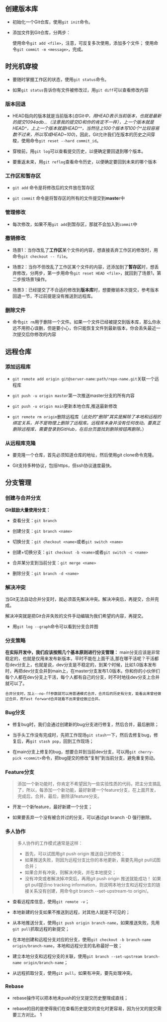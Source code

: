 ## 创建版本库
* 初始化一个Git仓库，使用`git init`命令。

* 添加文件到Git仓库，分两步：

    使用命令``git add <file>``，注意，可反复多次使用，添加多个文件；
    使用命令``git commit -m <message>``，完成。

## 时光机穿梭

* 要随时掌握工作区的状态，使用`git status`命令。

* 如果`git status`告诉你有文件被修改过，用`git diff`可以查看修改内容

### 版本回退
* HEAD指向的版本就是当前版本(*在Git中，用HEAD表示当前版本，也就是最新的提交1094adb...（注意我的提交ID和你的肯定不一样），上一个版本就是HEAD^，上上一个版本就是HEAD^^，当然往上100个版本写100个^比较容易数不过来，所以写成HEAD~100*)，因此，Git允许我们在版本的历史之间穿梭，使用命令`git reset --hard commit_id`。

* 穿梭前，用`git log`可以查看提交历史，以便确定要回退到哪个版本。

* 要重返未来，用`git reflog`查看命令历史，以便确定要回到未来的哪个版本

### 工作区和暂存区
* `git add` 命令是将修改后的文件放在暂存区

* `git commit` 命令是将暂存区的所有的文件提交到**maste**r中

### 管理修改
* 每次修改，如果不用`git add`到暂存区，那就不会加入到`commit`中

### 撤销修改
* 场景1：当你改乱了**工作区**某个文件的内容，想直接丢弃工作区的修改时，用命令`git checkout -- file`。

* 场景2：当你不但改乱了工作区某个文件的内容，还添加到了**暂存区**时，想丢弃修改，分两步，第一步用命令``git reset HEAD <file>``，就回到了场景1，第二步按场景1操作。

* 场景3：已经提交了不合适的修改到**版本库**时，想要撤销本次提交，参考版本回退一节，不过前提是没有推送到远程库。

### 删除文件
* 命令`git rm`用于删除一个文件。如果一个文件已经被提交到版本库，那么你永远不用担心误删，但是要小心，你只能恢复文件到最新版本，你会丢失最近一次提交后你修改的内容

## 远程仓库

### 添加远程库
* `git remote add origin git@server-name:path/repo-name.git`关联一个远程库

* `git push -u origin master`第一次推送master分支的所有内容

* `git push -u origin main`更新本地仓库,推送最新修改

* `git remote rm origin`删除远程库（*此处的“删除”其实是解除了本地和远程的绑定关系，并不是物理上删除了远程库。远程库本身并没有任何改动。要真正删除远程库，需要登录到GitHub，在后台页面找到删除按钮再删除。*）

### 从远程库克隆
* 要克隆一个仓库，首先必须知道仓库的地址，然后使用git clone命令克隆。

* Git支持多种协议，包括https，但ssh协议速度最快。

## 分支管理

### 创建与合并分支
**Git鼓励大量使用分支：**

* 查看分支：`git branch`

* 创建分支：``git branch <name>``

* 切换分支：``git checkout <name>``或者``git switch <name>``

* 创建+切换分支：``git checkout -b <name>``或者``git switch -c <name>``

* 合并某分支到当前分支：``git merge <name>``

* 删除分支：``git branch -d <name>``

### 解决冲突
当Git无法自动合并分支时，就必须首先解决冲突。解决冲突后，再提交，合并完成。

解决冲突就是把Git合并失败的文件手动编辑为我们希望的内容，再提交。

* 用`git log --graph`命令可以看到分支合并图

### 分支策略
**在实际开发中，我们应该按照几个基本原则进行分支管理：**
    main分支应该是非常稳定的，也就是仅用来发布新版本，平时不能在上面干活,那在哪干活呢？干活都在dev分支上，也就是说，dev分支是不稳定的，到某个时候，比如1.0版本发布时，再把dev分支合并到main上，在master分支发布1.0版本。你和你的小伙伴们每个人都在dev分支上干活，每个人都有自己的分支，时不时地往dev分支上合并就可以了。

    合并分支时，加上--no-ff参数就可以用普通模式合并，合并后的历史有分支，能看出来曾经做过合并，而fast forward合并就看不出来曾经做过合并。

### Bug分支
* 修复bug时，我们会通过创建新的bug分支进行修复，然后合并，最后删除；

* 当手头工作没有完成时，先把工作现场`git stash`一下，然后去修复bug，修复后，再`git stash pop`，回到工作现场；

* 在main分支上修复的bug，想要合并到当前dev分支，可以用``git cherry-pick <commit>``命令，把bug提交的修改“复制”到当前分支，避免重复劳动。

### Feature分支
>添加一个新功能时，你肯定不希望因为一些实验性质的代码，把主分支搞乱了，所以，每添加一个新功能，最好新建一个feature分支，在上面开发，完成后，合并，最后，删除该feature分支。
* 开发一个新feature，最好新建一个分支；

* 如果要丢弃一个没有被合并过的分支，可以通过git branch -D <name>强行删除。

### 多人协作
>多人协作的工作模式通常是这样：
>   * 首先，可以试图用git push origin <branch-name>推送自己的修改；
>   * 如果推送失败，则因为远程分支比你的本地更新，需要先用git pull试图合并；
>   * 如果合并有冲突，则解决冲突，并在本地提交；
>   * 没有冲突或者解决掉冲突后，再用git push origin <branch-name>推送就能成功！
>如果git pull提示no tracking information，则说明本地分支和远程分支的链接关系没有创建，用命令git branch --set-upstream-to <branch-name> origin/<branch-name>。

* 查看远程库信息，使用`git remote -v`；

* 本地新建的分支如果不推送到远程，对其他人就是不可见的；

* 从本地推送分支，使用`git push origin branch-name`，如果推送失败，先用`git pull`抓取远程的新提交；

* 在本地创建和远程分支对应的分支，使用`git checkout -b branch-name origin/branch-name`，本地和远程分支的名称最好一致；

* 建立本地分支和远程分支的关联，使用`git branch --set-upstream branch-name origin/branch-name`；

* 从远程抓取分支，使用`git pull`，如果有冲突，要先处理冲突。

### Rebase

* rebase操作可以把本地未push的分叉提交历史整理成直线；

* rebase的目的是使得我们在查看历史提交的变化时更容易，因为分叉的提交需要三方对比。
1








